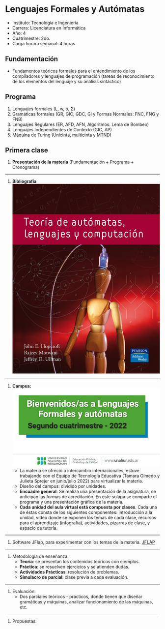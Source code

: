 # Lenguajes Formales y Autómatas

* Instituto: Tecnología e Ingeniería
* Carrera: Licenciatura en Informática
* Año: 4
* Cuatrimestre: 2do.
* Carga horara semanal: 4 horas

## Fundamentación

* Fundamentos teóricos formales para el entendimiento de los compiladores y lenguajes de programación (tareas de reconocimiento de los elementos del lenguaje y su análisis sintáctico)

## Programa

1. Lenguajes formales (L, w, ó, Σ)
1. Gramáticas formales (GR, GIC, GDC, GI y Formas Normales: FNC, FNG y FNB)
1. Lenguajes Regulares (ER, AFD, AFN, Algoritmos. Lema de Bombeo)
1. Lenguajes Independientes de Contexto (GIC, AP)
1. Máquina de Turing (Unicinta, multicinta y MTND)

## Primera clase

1. **Presentación de la materia** (Fundamentación + Programa + Cronograma)

---

1. **Bibliografía**
    ![Libro](img/libro.jpg)

---

1. **Campus:**
    ![Campus](img/campus.png)
    * La materia se ofreció a intercambio internacionales, estuve trabajando con el Equipo de Tecnología Educativa (Tamara Olmedo y Julieta Sprejer en junio/julio 2022) para virtualizar la materia.
    * Diseño del campus: dividido por unidades.
    * **Encuadre general**: Se realiza una presentación de la asignatura, se anticipan las formas de acreditación. En este solapa se comparte el programa y una presentación gráfica de la materia.
    * **Cada unidad del aula virtual está compuesta por clases**. Cada una de éstas consta de los siguientes componentes: introducción a la unidad, video donde se exponen los temas de cada clase, recursos para el aprendizaje (infografía), actividades, pizarras de clase, y espacio de tutoría.

---

1. Software JFlap, para experimentar con los temas de la materia.
    [JFLAP](https://www.jflap.org)

---

1. Metodología de enseñanza:
    * **Teoría**: se presentan los contenidos teóricos con ejemplos.
    * **Práctica**: se resuelven ejercicios y se atienden dudas.
    * **Actividades Prácticas**: resolución de problemas.
    * **Simulacro de parcial**: clase previa a cada evaluación.

---

1. Evaluación:
    * Dos parciales teóricos - prácticos, donde tienen que diseñar gramáticas y máquinas, analizar funcionamiento de las máquinas, etc.

---

1. Propuestas: 


